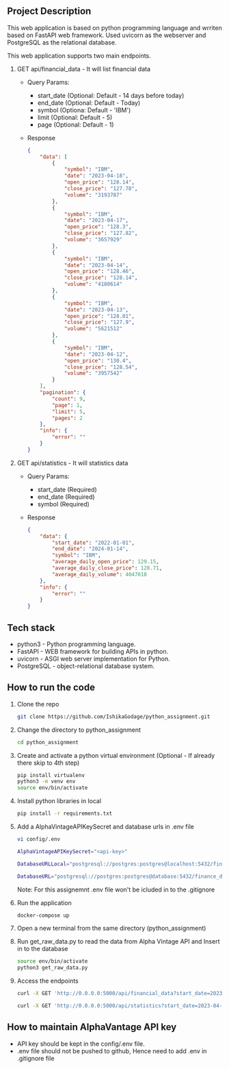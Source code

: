 ## Project Description
This web application is based on python programming language and wrriten based on FastAPI web framework. Used uvicorn as the webserver and PostgreSQL as the relational database.

This web application supports two main endpoints.
1) GET api/financial_data - It will list financial data
    -   Query Params:
        - start_date (Optional: Default - 14 days before today)
        - end_date (Optional: Default - Today)
        - symbol (Optiona: Default - 'IBM')
        - limit (Optional: Default - 5)
        - page (Optional: Default - 1)

    -   Response
        ```json
        {
            "data": [
                {
                    "symbol": "IBM",
                    "date": "2023-04-18",
                    "open_price": "128.14",
                    "close_price": "127.78",
                    "volume": "3193787"
                },
                {
                    "symbol": "IBM",
                    "date": "2023-04-17",
                    "open_price": "128.3",
                    "close_price": "127.82",
                    "volume": "3657929"
                },
                {
                    "symbol": "IBM",
                    "date": "2023-04-14",
                    "open_price": "128.46",
                    "close_price": "128.14",
                    "volume": "4180614"
                },
                {
                    "symbol": "IBM",
                    "date": "2023-04-13",
                    "open_price": "128.01",
                    "close_price": "127.9",
                    "volume": "5621512"
                },
                {
                    "symbol": "IBM",
                    "date": "2023-04-12",
                    "open_price": "130.4",
                    "close_price": "128.54",
                    "volume": "3957542"
                }
            ],
            "pagination": {
                "count": 9,
                "page": 1,
                "limit": 5,
                "pages": 2
            },
            "info": {
                "error": ""
            }
        }
        ```

2) GET api/statistics - It will statistics data
    -   Query Params:
        - start_date (Required)
        - end_date (Required)
        - symbol (Required)

    -   Response
        ```json
        {
            "data": {
                "start_date": "2022-01-01",
                "end_date": "2024-01-14",
                "symbol": "IBM",
                "average_daily_open_price": 129.15,
                "average_daily_close_price": 128.71,
                "average_daily_volume": 4047018
            },
            "info": {
                "error": ""
            }
        }
        ```

## Tech stack
-   python3 - Python programming language.
-   FastAPI - WEB framework for building APIs in python.
-   uvicorn - ASGI web server implementation for Python. 
-   PostgreSQL - object-relational database system.

## How to run the code
1) Clone the repo

    ```bash
    git clone https://github.com/IshikaGodage/python_assignment.git
    ```
2) Change the directory to python_assignment

    ```bash
    cd python_assignment
    ```
3) Create and activate a python virtual environment (Optional - If already there skip to 4th step)

    ```bash
    pip install virtualenv
    python3 -m venv env
    source env/bin/activate
    ```
4) Install python libraries in local 

    ```bash
    pip install -r requirements.txt
    ```
5) Add a AlphaVintageAPIKeySecret and database urls in .env file
    
    ```bash
    vi config/.env

    AlphaVintageAPIKeySecret="<api-key>"

    DatabaseURLLocal="postgresql://postgres:postgres@localhost:5432/finance_db"
    
    DatabaseURL="postgresql://postgres:postgres@database:5432/finance_db"
    ```
    Note: For this assignemnt .env file won't be icluded in to the .gitignore 
6) Run the application

    ```bash
    docker-compose up
    ```
6) Open a new terminal from the same directory (python_assignment)
7) Run get_raw_data.py to read the data from Alpha Vintage API and Insert in to the database

    ```bash
    source env/bin/activate
    python3 get_raw_data.py 
    ```

7) Access the endpoints

    ```bash
    curl -X GET 'http://0.0.0.0:5000/api/financial_data?start_date=2023-04-01&end_date=2025-05-01&symbol=IBM&limit=2&page=1'

    curl -X GET 'http://0.0.0.0:5000/api/statistics?start_date=2023-04-01&end_date=2025-05-01&symbol=IBM'
    ```

## How to maintain AlphaVantage API key
-   API key should be kept in the config/.env file.
-   .env file should not be pushed to github, Hence need to add .env in .gitignore file